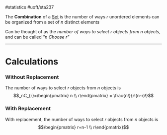 #statistics #uoft/sta237 

The **Combination** of a [Set](../../Math/MAT223%20Notes/Set.md) is the number of ways $r$ unordered elements can be organized from a set of $n$ distinct elements

Can be thought of as the *number of ways to select $r$ objects from $n$ objects*, and can be called *"n Choose r"*

---
# Calculations
### Without Replacement
The number of ways to select $r$ objects from $n$ objects is $$_nC_{r}=\begin{pmatrix} n \\ r\end{pmatrix} = \frac{n!}{r!(n-r)!}$$
### With Replacement
With replacement, the number of ways to select $r$ objects from $n$ objects is  
$$\begin{pmatrix} r+n-1 \\ r\end{pmatrix}$$




